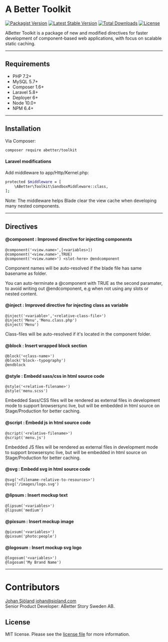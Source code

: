 # A Better Toolkit

[![Packagist Version](https://img.shields.io/packagist/v/abetter/toolkit.svg)](https://packagist.org/packages/abetter/toolkit)
[![Latest Stable Version](https://poser.pugx.org/abetter/toolkit/v/stable.svg)](https://packagist.org/packages/abetter/toolkit)
[![Total Downloads](https://poser.pugx.org/abetter/toolkit/downloads.svg)](https://packagist.org/packages/abetter/toolkit)
[![License](https://poser.pugx.org/abetter/toolkit/license.svg)](https://packagist.org/packages/abetter/toolkit)

ABetter Toolkit is a package of new and modified directives for faster development of component-based web applications, with focus on scalable static caching.

---

## Requirements

* PHP 7.2+
* MySQL 5.7+
* Composer 1.6+
* Laravel 5.8+
* Deployer 6+
* Node 10.0+
* NPM 6.4+

---

## Installation

Via Composer:

```bash
composer require abetter/toolkit
```

#### Laravel modifications

Add middleware to app/Http/Kernel.php:

```bash
protected $middleware = [
	\ABetter\Toolkit\SandboxMiddleware::class,
];
```

Note: The middleware helps Blade clear the view cache when developing many nested components.

----

## Directives

#### @component : Improved directive for injecting components

    @component('<view.name>',[<variables>])
	@component('<view.name>',TRUE)
	@component('<view.name>') <slot-here> @endcomponent

Component names will be auto-resolved if the blade file has same basename as folder.

You can auto-terminate a @component with TRUE as the second paramater, to avoid writing out @endcomponent, e.g when not using any slots or nested content.

#### @inject : Improved directive for injecting class as variable

    @inject('<variable>','<relative-class-file>')
	@inject('Menu','Menu.class.php')
	@inject('Menu')

Class-files will be auto-resolved if it's located in the component folder.

#### @block : Insert wrapped block section

	@block('<class-name>')
	@block('block--typography')
	@endblock

#### @style : Embedd sass/css in html source code

    @style('<relative-filename>')
	@style('menu.scss')

Embedded Sass/CSS files will be rendered as external files in development mode to support browsersync live, but will be embedded in html source on Stage/Production for better caching.

#### @script : Embedd js in html source code

    @script('<relative-filename>')
	@script('menu.js')

Embedded JS files will be rendered as external files in development mode to support browsersync live, but will be embedded in html source on Stage/Production for better caching.

#### @svg : Embedd svg in html source code

    @svg('<filename-relative-to-resources>')
	@svg('/images/logo.svg')

#### @lipsum : Insert mockup text

	@lipsum('<variables>')
	@lipsum('medium')

#### @pixsum : Insert mockup image

	@pixsum('<variables>')
	@pixsum('photo:people')

#### @logosum : Insert mockup svg logo

	@logosum('<variables>')
	@logosum('My Brand Name')

---

# Contributors

[Johan Sjöland](https://www.abetterstory.com/]) <johan@sjoland.com>  
Senior Product Developer: ABetter Story Sweden AB.

## License

MIT license. Please see the [license file](LICENSE) for more information.
